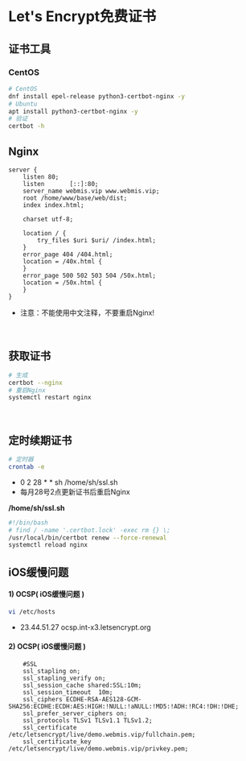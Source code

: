 # Let's Encrypt免费证书

## 证书工具
### CentOS
```bash
# CentOS
dnf install epel-release python3-certbot-nginx -y
# Ubuntu
apt install python3-certbot-nginx -y
# 验证
certbot -h
```

## Nginx
```nginx
server {
    listen 80;
    listen       [::]:80;
    server_name webmis.vip www.webmis.vip;
    root /home/www/base/web/dist;
    index index.html;

    charset utf-8;

    location / {
        try_files $uri $uri/ /index.html;
    }
    error_page 404 /404.html;
    location = /40x.html {
    }
    error_page 500 502 503 504 /50x.html;
    location = /50x.html {
    }
}
```
- 注意：不能使用中文注释，不要重启Nginx!

<br/>

## 获取证书
``` bash
# 生成
certbot --nginx
# 重启Nginx
systemctl restart nginx
```
<br />

## 定时续期证书
``` bash
# 定时器
crontab -e
```
- 0 2 28 * * sh /home/sh/ssl.sh
- 每月28号2点更新证书后重启Nginx

**/home/sh/ssl.sh**
``` bash
#!/bin/bash
# find / -name '.certbot.lock' -exec rm {} \;
/usr/local/bin/certbot renew --force-renewal
systemctl reload nginx
```

## iOS缓慢问题
#### 1) OCSP( iOS缓慢问题 )
```bash
vi /etc/hosts
```
- 23.44.51.27 ocsp.int-x3.letsencrypt.org
#### 2) OCSP( iOS缓慢问题 )
```nginx
    #SSL
    ssl_stapling on;
    ssl_stapling_verify on;
    ssl_session_cache shared:SSL:10m;
    ssl_session_timeout  10m;
    ssl_ciphers ECDHE-RSA-AES128-GCM-SHA256:ECDHE:ECDH:AES:HIGH:!NULL:!aNULL:!MD5:!ADH:!RC4:!DH:!DHE;
    ssl_prefer_server_ciphers on;
    ssl_protocols TLSv1 TLSv1.1 TLSv1.2;
    ssl_certificate /etc/letsencrypt/live/demo.webmis.vip/fullchain.pem;
    ssl_certificate_key /etc/letsencrypt/live/demo.webmis.vip/privkey.pem;
```